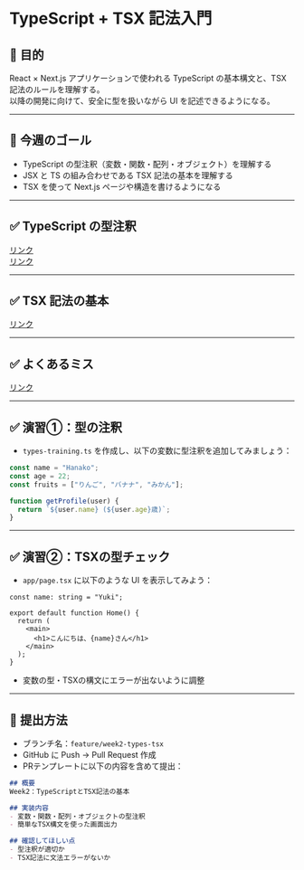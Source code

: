 # TypeScript + TSX 記法入門

## 🎯 目的

React × Next.js アプリケーションで使われる TypeScript の基本構文と、TSX 記法のルールを理解する。  
以降の開発に向けて、安全に型を扱いながら UI を記述できるようになる。

---

## 🎯 今週のゴール

- TypeScript の型注釈（変数・関数・配列・オブジェクト）を理解する
- JSX と TS の組み合わせである TSX 記法の基本を理解する
- TSX を使って Next.js ページや構造を書けるようになる

---

## ✅ TypeScript の型注釈

[リンク](変数・配列・オブジェクトの型注釈.md)  
[リンク](関数の型定義.md)  

---

## ✅ TSX 記法の基本

[リンク](TSX構文の注意点（JSXとの違い）.md)  

---

## ✅ よくあるミス

[リンク](よくあるエラーとその原因.md)  

---

## ✅ 演習①：型の注釈

- `types-training.ts` を作成し、以下の変数に型注釈を追加してみましょう：

```ts
const name = "Hanako";
const age = 22;
const fruits = ["りんご", "バナナ", "みかん"];

function getProfile(user) {
  return `${user.name} (${user.age}歳)`;
}
```

---

## ✅ 演習②：TSXの型チェック

- `app/page.tsx` に以下のような UI を表示してみよう：

```tsx
const name: string = "Yuki";

export default function Home() {
  return (
    <main>
      <h1>こんにちは、{name}さん</h1>
    </main>
  );
}
```

- 変数の型・TSXの構文にエラーが出ないように調整

---

## 🔄 提出方法

- ブランチ名：`feature/week2-types-tsx`
- GitHub に Push → Pull Request 作成
- PRテンプレートに以下の内容を含めて提出：

```markdown
## 概要
Week2：TypeScriptとTSX記法の基本

## 実装内容
- 変数・関数・配列・オブジェクトの型注釈
- 簡単なTSX構文を使った画面出力

## 確認してほしい点
- 型注釈が適切か
- TSX記法に文法エラーがないか
```